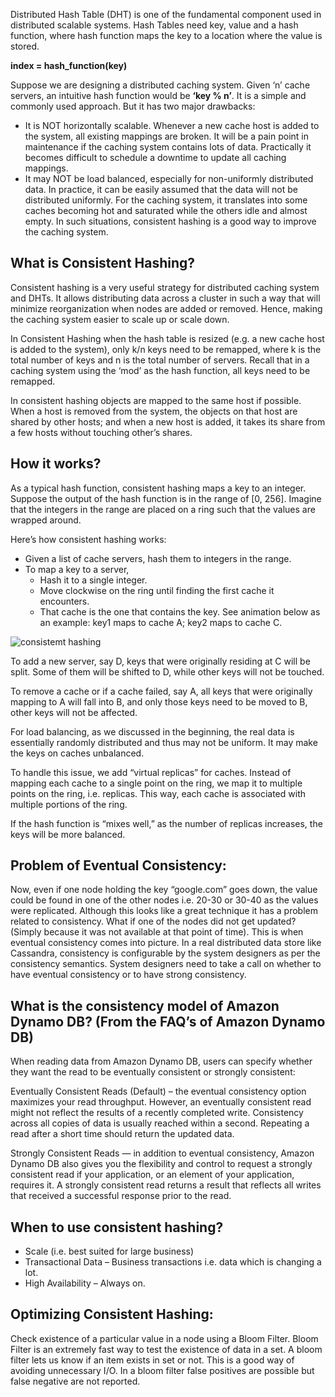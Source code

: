 Distributed Hash Table (DHT) is one of the fundamental component used in distributed scalable systems. Hash Tables need key, value and a hash function, where hash function maps the key to a location where the value is stored.

**index = hash_function(key)**

Suppose we are designing a distributed caching system. Given ‘n’ cache servers, an intuitive hash function 
would be **‘key % n’**. It is a simple and commonly used approach. But it has two major drawbacks:

* It is NOT horizontally scalable. Whenever a new cache host is added to the system, all existing mappings are broken. It will be a pain point in maintenance if the caching system contains lots of data. Practically it becomes difficult to schedule a downtime to update all caching mappings.
* It may NOT be load balanced, especially for non-uniformly distributed data. In practice, it can be easily assumed that the data will not be distributed uniformly. For the caching system, it translates into some caches becoming hot and saturated while the others idle and almost empty.
In such situations, consistent hashing is a good way to improve the caching system.

## What is Consistent Hashing?
Consistent hashing is a very useful strategy for distributed caching system and DHTs. It allows distributing data across a cluster in such a way that will minimize reorganization when nodes are added or removed. Hence, making the caching system easier to scale up or scale down.

In Consistent Hashing when the hash table is resized (e.g. a new cache host is added to the system), only k/n keys need to be remapped, where k is the total number of keys and n is the total number of servers. Recall that in a caching system using the ‘mod’ as the hash function, all keys need to be remapped.

In consistent hashing objects are mapped to the same host if possible. When a host is removed from the system, the objects on that host are shared by other hosts; and when a new host is added, it takes its share from a few hosts without touching other’s shares.

## How it works?

As a typical hash function, consistent hashing maps a key to an integer. Suppose the output of the hash function is in the range of [0, 256]. Imagine that the integers in the range are placed on a ring such that the values are wrapped around.

Here’s how consistent hashing works:

* Given a list of cache servers, hash them to integers in the range.
* To map a key to a server,
    * Hash it to a single integer.
    * Move clockwise on the ring until finding the first cache it encounters.
    * That cache is the one that contains the key. See animation below as an example: key1 maps to cache A; key2 maps to cache C.

![consistemt hashing](https://user-images.githubusercontent.com/6800366/37410286-4c6e7412-27c6-11e8-898e-7034b3a29063.PNG)

To add a new server, say D, keys that were originally residing at C will be split. Some of them will be shifted to D, while other keys will not be touched.

To remove a cache or if a cache failed, say A, all keys that were originally mapping to A will fall into B, and only those keys need to be moved to B, other keys will not be affected.

For load balancing, as we discussed in the beginning, the real data is essentially randomly distributed and thus may not be uniform. It may make the keys on caches unbalanced.

To handle this issue, we add “virtual replicas” for caches. Instead of mapping each cache to a single point on the ring, we map it to multiple points on the ring, i.e. replicas. This way, each cache is associated with multiple portions of the ring.

If the hash function is “mixes well,” as the number of replicas increases, the keys will be more balanced.

## Problem of Eventual Consistency:

Now, even if one node holding the key “google.com” goes down, the value could be found in one of the other nodes i.e. 20-30 or 30-40 as the values were replicated. Although this looks like a great technique it has a problem related to consistency. What if one of the nodes did not get updated? (Simply because it was not available at that point of time). This is when eventual consistency comes into picture. In a real distributed data store like Cassandra, consistency is configurable by the system designers as per the consistency semantics. System designers need to take a call on whether to have eventual consistency or to have strong consistency.

## What is the consistency model of Amazon Dynamo DB? (From the FAQ’s of Amazon Dynamo DB)

When reading data from Amazon Dynamo DB, users can specify whether they want the read to be eventually consistent or strongly consistent:

Eventually Consistent Reads (Default) – the eventual consistency option maximizes your read throughput. However, an eventually consistent read might not reflect the results of a recently completed write. Consistency across all copies of data is usually reached within a second. Repeating a read after a short time should return the updated data.

Strongly Consistent Reads — in addition to eventual consistency, Amazon Dynamo DB also gives you the flexibility and control to request a strongly consistent read if your application, or an element of your application, requires it. A strongly consistent read returns a result that reflects all writes that received a successful response prior to the read.

## When to use consistent hashing?

* Scale (i.e. best suited for large business)
* Transactional Data – Business transactions i.e. data which is changing a lot.
* High Availability – Always on.

## Optimizing Consistent Hashing:

Check existence of a particular value in a node using a Bloom Filter. Bloom Filter is an extremely fast way to test the existence of data in a set. A bloom filter lets us know if an item exists in set or not. This is a good way of avoiding unnecessary I/O. In a bloom filter false positives are possible but false negative are not reported.
